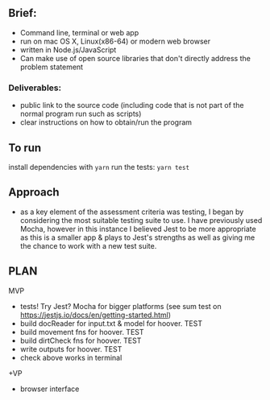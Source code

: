 ## Brief:
- Command line, terminal or web app
- run on mac OS X, Linux(x86-64) or modern web browser
- written in Node.js/JavaScript
- Can make use of open source libraries that don't directly address the problem statement

### Deliverables:
- public link to the source code (including code that is not part of the normal program run such as scripts)
- clear instructions on how to obtain/run the program

## To run
install dependencies with
```yarn```
run the tests:
```yarn test```


## Approach
- as a key element of the assessment criteria was testing, I began by considering the most suitable testing suite to use. I have previously used Mocha, however in this instance I believed Jest to be more appropriate as this is a smaller app & plays to Jest's strengths as well as giving me the chance to work with a new test suite.


## PLAN
MVP
- tests! Try Jest? Mocha for bigger platforms (see sum test on https://jestjs.io/docs/en/getting-started.html)
- build docReader for input.txt & model for hoover. TEST
- build movement fns for hoover. TEST
- build dirtCheck fns for hoover. TEST
- write outputs for hoover. TEST
- check above works in terminal

+VP
- browser interface